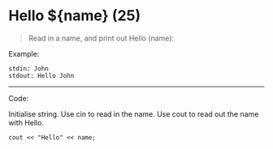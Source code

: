 # Hello ${name} (25)

> Read in a name, and print out Hello (name):

Example: 
```
stdin: John
stdout: Hello John
```

---
Code:

Initialise string. 
Use cin to read in the name.
Use cout to read out the name with Hello.
```
cout << "Hello" << name;
```
